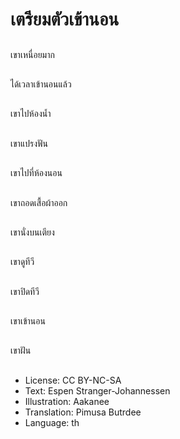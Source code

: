 # เตรียมตัวเข้านอน

##
เขาเหนื่อยมาก

##
ได้เวลาเข้านอนแล้ว

##
เขาไปห้องน้ำ

##
เขาแปรงฟัน

##
เขาไปที่ห้องนอน

##
เขาถอดเสื้อผ้าออก

##
เขานั่งบนเตียง

##
เขาดูทีวี

##
เขาปิดทีวี

##
เขาเข้านอน

##
เขาฝัน

##
* License: CC BY-NC-SA
* Text: Espen Stranger-Johannessen
* Illustration: Aakanee
* Translation: Pimusa Butrdee
* Language: th
